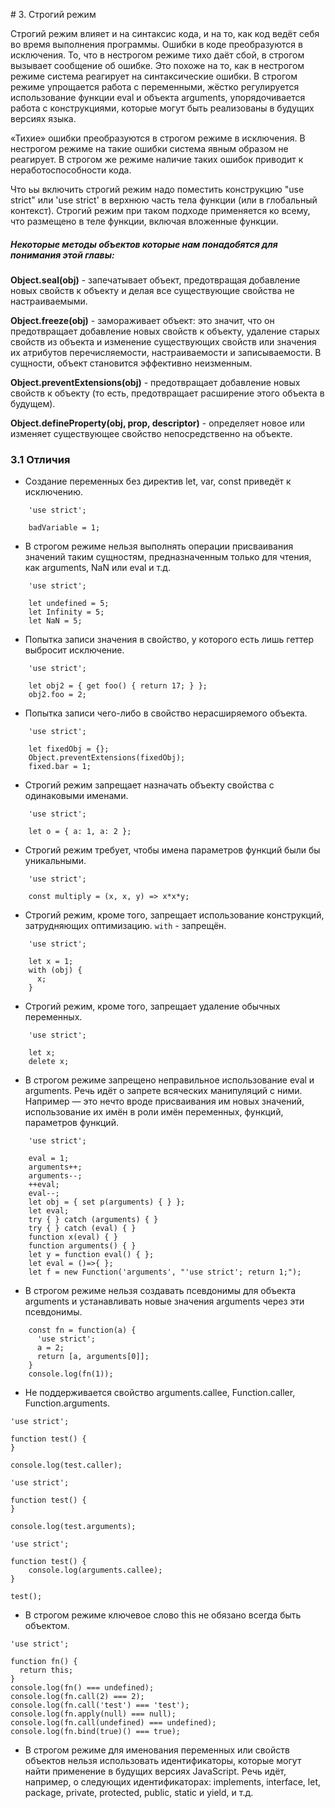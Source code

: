 # 3. Строгий режим

Строгий режим влияет и на синтаксис кода, и на то, как код 
ведёт себя во время выполнения программы. Ошибки в коде 
преобразуются в исключения. То, что в нестрогом режиме тихо даёт сбой, 
в строгом вызывает сообщение об ошибке. Это похоже на то, как в 
нестрогом режиме система реагирует на синтаксические ошибки. 
В строгом режиме упрощается работа с переменными, жёстко регулируется 
использование функции eval и объекта arguments, упорядочивается работа с 
конструкциями, которые могут быть реализованы в будущих версиях языка.

«Тихие» ошибки преобразуются в строгом режиме в исключения. 
В нестрогом режиме на такие ошибки система явным образом не реагирует. 
В строгом же режиме наличие таких ошибок приводит к неработоспособности кода.

Что ьы включить строгий режим надо поместить конструкцию "use strict" или 'use strict' 
в верхнюю часть тела функции (или в глобальный контекст). Строгий режим при таком 
подходе применяется ко всему, что размещено в теле функции, включая вложенные функции.

##### Некоторые методы объектов которые нам понадобятся для понимания этой главы:

**Object.seal(obj)** - запечатывает объект, предотвращая добавление новых свойств к объекту и делая все существующие свойства не настраиваемыми.

**Object.freeze(obj)** - замораживает объект: это значит, что он предотвращает добавление новых свойств к объекту, удаление старых свойств из объекта и изменение существующих свойств или значения их атрибутов перечисляемости, настраиваемости и записываемости. В сущности, объект становится эффективно неизменным.

**Object.preventExtensions(obj)** - предотвращает добавление новых свойств к объекту (то есть, предотвращает расширение этого объекта в будущем).

**Object.defineProperty(obj, prop, descriptor)** - определяет новое или изменяет существующее свойство непосредственно на объекте.

### 3.1 Отличия

- Cоздание переменных без директив let, var, const приведёт к исключению.
```
    'use strict';

    badVariable = 1;
```

- В строгом режиме нельзя выполнять операции присваивания значений таким сущностям,
предназначенным только для чтения, как arguments, NaN или eval и т.д.
```
    'use strict';

    let undefined = 5; 
    let Infinity = 5;
    let NaN = 5;
```

- Попытка записи значения в свойство, у которого есть лишь геттер выбросит исключение.
```
    'use strict';

    let obj2 = { get foo() { return 17; } };
    obj2.foo = 2;
```

- Попытка записи чего-либо в свойство нерасширяемого объекта.
```
    'use strict';

    let fixedObj = {};
    Object.preventExtensions(fixedObj);
    fixed.bar = 1;
```

- Строгий режим запрещает назначать объекту свойства с одинаковыми именами.
```
    'use strict';

    let o = { a: 1, a: 2 };
```

- Строгий режим требует, чтобы имена параметров функций были бы уникальными.
```
    'use strict';

    const multiply = (x, x, y) => x*x*y;
```

- Строгий режим, кроме того, запрещает использование конструкций, 
затрудняющих оптимизацию. `with` - запрещён.
```
    'use strict';

    let x = 1;
    with (obj) {
      x;
    }
```

- Строгий режим, кроме того, запрещает удаление обычных переменных. 
```
    'use strict';

    let x;
    delete x;
```

- В строгом режиме запрещено неправильное использование eval и arguments. 
Речь идёт о запрете всяческих манипуляций с ними. 
Например — это нечто вроде присваивания им новых значений, 
использование их имён в роли имён переменных, функций, параметров функций.
```
    'use strict';

    eval = 1;
    arguments++;
    arguments--;
    ++eval;
    eval--;
    let obj = { set p(arguments) { } };
    let eval;
    try { } catch (arguments) { }
    try { } catch (eval) { }
    function x(eval) { }
    function arguments() { }
    let y = function eval() { };
    let eval = ()=>{ };
    let f = new Function('arguments', "'use strict'; return 1;");
```

- В строгом режиме нельзя создавать псевдонимы для объекта arguments и 
устанавливать новые значения arguments через эти псевдонимы.

```
    const fn = function(a) {
      'use strict';
      a = 2;
      return [a, arguments[0]];
    }
    console.log(fn(1));
```

- Не поддерживается свойство arguments.callee, Function.caller, Function.arguments.

```
'use strict';

function test() {
}

console.log(test.caller);
```

```
'use strict';

function test() {
}

console.log(test.arguments);
```

```
'use strict';

function test() {
    console.log(arguments.callee);
}

test();
```

- В строгом режиме ключевое слово this не обязано всегда быть объектом. 
```
'use strict';

function fn() {
  return this;
}
console.log(fn() === undefined);
console.log(fn.call(2) === 2);
console.log(fn.call('test') === 'test');
console.log(fn.apply(null) === null);
console.log(fn.call(undefined) === undefined);
console.log(fn.bind(true)() === true);
```

- В строгом режиме для именования переменных или свойств объектов нельзя использовать идентификаторы, 
которые могут найти применение в будущих версиях JavaScript. Речь идёт, например, о следующих идентификаторах: 
implements, interface, let, package, private, protected, public, static и yield, и т.д.